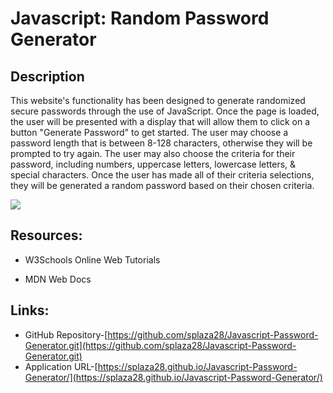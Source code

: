 # **Javascript: Random Password Generator** #
 

## Description ##
This website's functionality has been designed to generate randomized secure passwords through the use of JavaScript. Once the page is loaded, the user will be presented with a display that will allow them to click on a button "Generate Password" to get started. The user may choose a password length that is between 8-128 characters, otherwise they will be prompted to try again. The user may also choose the criteria for their password, including numbers, uppercase letters, lowercase letters, & special characters. Once the user has made all of their criteria selections, they will be generated a random password based on their chosen criteria. 


![]([https://raw.githubusercontent.com/splaza28/Javascript-Password-Generator/main/Password%20Generator%20Screenshot.png])


## Resources: ##



- W3Schools Online Web Tutorials
 
- MDN Web Docs
## Links: ##

- GitHub Repository-[https://github.com/splaza28/Javascript-Password-Generator.git](https://github.com/splaza28/Javascript-Password-Generator.git)
- Application URL-[https://splaza28.github.io/Javascript-Password-Generator/](https://splaza28.github.io/Javascript-Password-Generator/)